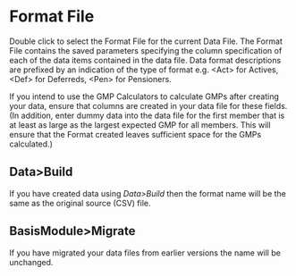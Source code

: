 # Format File

Double click to select the Format File for the current Data File. The
Format File contains the saved parameters specifying the column
specification of each of the data items contained in the data file. Data
format descriptions are prefixed by an indication of the type of format
e.g. &lt;Act&gt; for Actives, &lt;Def&gt; for Deferreds, &lt;Pen&gt; for Pensioners.

If you intend to use the GMP Calculators to calculate GMPs after
creating your data, ensure that columns are created in your data file
for these fields. (In addition, enter dummy data into the data file for
the first member that is at least as large as the largest expected GMP
for all members. This will ensure that the Format created leaves
sufficient space for the GMPs calculated.)

## Data&gt;Build

If you have created data using _Data&gt;Build_ then the format name will
be the same as the original source (CSV) file.

## BasisModule&gt;Migrate

If you have migrated your data files from earlier versions the name will
be unchanged.
